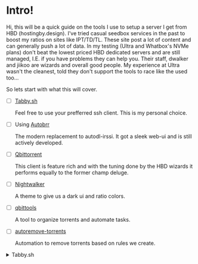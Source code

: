 # Intro!

Hi, this will be a quick guide on the tools I use to setup a server I get from HBD (hostingby.design). I've tried casual seedbox services in the past to boost my ratios on sites like IPT/TD/TL. These site post a lot of content and can generally push a lot of data. In my testing (Ultra and Whatbox's NVMe plans) don't beat the lowest priced HBD dedicated servers and are still managed, I.E. if you have problems they can help you. Their staff, dwalker and jiikoo are wizards and overall good people. My experience at Ultra wasn't the cleanest, told they don't support the tools to race like the used too... 

So lets start with what this will cover.
- [ ] [Tabby.sh](https://tabby.sh/)

  Feel free to use your prefferred ssh client. This is my personal choice.
  
- [ ] Using [Autobrr](https://autobrr.com)

   The modern replacement to autodl-irssi. It got a sleek web-ui and is still actively developed.
 
- [ ] [Qbittorrent](https://www.qbittorrent.org/)
   
   This client is feature rich and with the tuning done by the HBD wizards it performs equally to the former champ deluge.
   
- [ ] [Nightwalker](https://github.com/brettpetch/nightwalker)

   A theme to give us a dark ui and ratio colors.

- [ ] [qbittools](https://gitlab.com/AlexKM/qbittools#reannounce-with-systemd)

   A tool to organize torrents and automate tasks.
   
- [ ] [autoremove-torrents](https://autoremove-torrents.readthedocs.io/en/latest/)

   Automation to remove torrents based on rules we create.


<details>
  <summary>Tabby.sh</summary>
  - [ ] [Tabby.sh](https://tabby.sh/)

  Feel free to use your prefferred ssh client. This is my personal choice.
  
</details>
